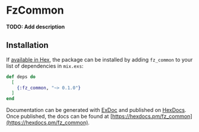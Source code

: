 # FzCommon

**TODO: Add description**

## Installation

If [available in Hex](https://hex.pm/docs/publish), the package can be installed
by adding `fz_common` to your list of dependencies in `mix.exs`:

```elixir
def deps do
  [
    {:fz_common, "~> 0.1.0"}
  ]
end
```

Documentation can be generated with [ExDoc](https://github.com/elixir-lang/ex_doc)
and published on [HexDocs](https://hexdocs.pm). Once published, the docs can
be found at [https://hexdocs.pm/fz_common](https://hexdocs.pm/fz_common).
